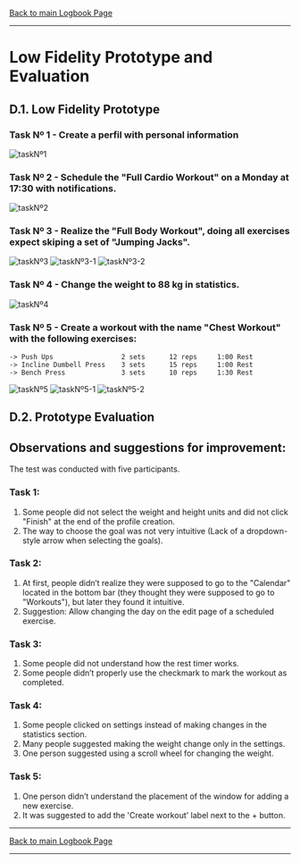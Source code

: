 [Back to main Logbook Page](../hci_logbook.md)

---
# Low Fidelity Prototype and Evaluation

## D.1. Low Fidelity Prototype

### Task Nº 1 - Create a perfil with personal information

![taskNº1](./images/20250505_205846.jpg)

### Task Nº 2 - Schedule the "Full Cardio Workout" on a Monday at 17:30 with notifications.

![taskNº2](./images/20250505_210329.jpg)

### Task Nº 3 - Realize the "Full Body Workout", doing all exercises expect skiping a set of "Jumping Jacks".

![taskNº3](./images/20250505_210726.jpg)
![taskNº3-1](./images/20250505_210730.jpg)
![taskNº3-2](./images/20250505_210733.jpg)

### Task Nº 4 - Change the weight to 88 kg in statistics.

![taskNº4](./images/20250505_205511.jpg)

### Task Nº 5 - Create a workout with the name "Chest Workout" with the following exercises:
    -> Push Ups                 2 sets      12 reps     1:00 Rest
    -> Incline Dumbell Press    3 sets      15 reps     1:00 Rest
    -> Bench Press              3 sets      10 reps     1:30 Rest
 
![taskNº5](./images/20250505_203418.jpg)
![taskNº5-1](./images/20250505_203456.jpg)
![taskNº5-2](./images/20250505_203459.jpg)
## D.2. Prototype Evaluation

## Observations and suggestions for improvement:
The test was conducted with five participants.
### Task 1:
1) Some people did not select the weight and height units and did not click "Finish" at the end of the profile creation.
2) The way to choose the goal was not very intuitive (Lack of a dropdown-style arrow when selecting the goals).

### Task 2:
1) At first, people didn’t realize they were supposed to go to the "Calendar" located in the bottom bar (they thought they were supposed to go to "Workouts"), but later they found it intuitive.
2) Suggestion: Allow changing the day on the edit page of a scheduled exercise.

### Task 3:
1) Some people did not understand how the rest timer works.
2) Some people didn’t properly use the checkmark to mark the workout as completed.

### Task 4:
1) Some people clicked on settings instead of making changes in the statistics section.
2) Many people suggested making the weight change only in the settings.
3) One person suggested using a scroll wheel for changing the weight.

### Task 5:
1) One person didn’t understand the placement of the window for adding a new exercise.
2) It was suggested to add the 'Create workout' label next to the + button.

 


---
[Back to main Logbook Page](../hci_logbook.md)

---
